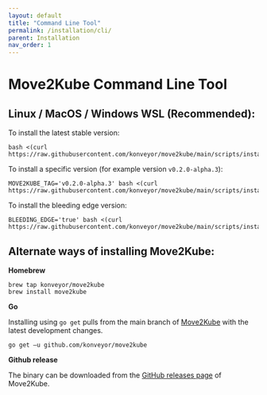 ```yaml
---
layout: default
title: "Command Line Tool"
permalink: /installation/cli/
parent: Installation
nav_order: 1
---
```


# Move2Kube Command Line Tool

## Linux / MacOS / Windows WSL **(Recommended)**:

To install the latest stable version:
```
bash <(curl https://raw.githubusercontent.com/konveyor/move2kube/main/scripts/install.sh)
```

To install a specific version (for example version `v0.2.0-alpha.3`):
```
MOVE2KUBE_TAG='v0.2.0-alpha.3' bash <(curl https://raw.githubusercontent.com/konveyor/move2kube/main/scripts/install.sh)
```

To install the bleeding edge version:
```
BLEEDING_EDGE='true' bash <(curl https://raw.githubusercontent.com/konveyor/move2kube/main/scripts/install.sh)
```

## Alternate ways of installing Move2Kube:

**Homebrew**

```
brew tap konveyor/move2kube
brew install move2kube
```

**Go**

Installing using `go get` pulls from the main branch of [Move2Kube](https://github.com/konveyor/move2kube) with the latest development changes.
```
go get –u github.com/konveyor/move2kube
```

**Github release**

The binary can be downloaded from the [GitHub releases page](https://github.com/konveyor/move2kube/releases) of Move2Kube.
